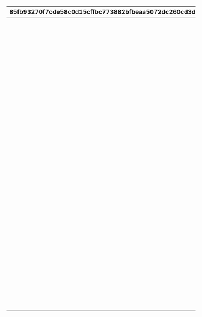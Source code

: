 |85fb93270f7cde58c0d15cffbc773882bfbeaa5072dc260cd3da6ea7454a93c4|373312245ae8e0daf5f97418ca1ed1fd81b4fa91ea16413a176a853519afca9f|f076bf6cb64c94f695bc1699eb27a79c57bd221205007c268aa088bf464615aa|9d1378e4569f0b0069770a61dd32d5cf6a3cfbbf866f9a460852466ebdff01d1|d6c8d586b3b016a3e128e1f21ae02aa11cdfd687be9b908f7a7b98b80c27b3b3|a1fed0fa59ffce1a8772bbecfcc3d0301b660c53f5b6ae78008b6c603076fca3|071e81e5ff6a65974c95e18a1b768b3b42270db778bc469abac3eeffa0cddbb4|e0ac4101bd9489998b2ad2638ebc7bb7d3178ee7f4563d72ddec4cf9659da91d|295887ce008be7ab509cfe0fcd2de75a0375b27dd6806e60cee1ec394e28c1ef|8894e0911e52a2d81f585ecf5ca1fc965d50dc4a34f310dff56ef50bc11573c7|1b5b67f3acd34cc043be7a4ef8652120de93bbfd7cdbbae20c7ca2de3b4f8f30|babec39622f30c458ff21f0d4fa9cbd0854743e9ebfb8bc4c79e4ce2176950dc|f64cbe582c5d090f4dc5369ec37618b0d7ae726aadaf2ac3d003c086dda6c64e|bc013d820ab1ef8194e630474f0788e4941d77b38f0c2eb1cf3a2a67f8e4700e|213d33d564b84dd7a056b3e034f0d7f0a746b574e93d97ad590e7316c5f46293|496fe2b63853db296470d1b53d281fdb6a968ff7181f1bbddeaed08906a4ccf8|78ed938a35efb6ada44096c07b9ac76f28a6a4f36dd7390944826aeb57937419|ed848d17fc11a33ad6778c9305853bba6d1ad1097696e2cbddca41c8311e496a|369d701b9d820cfe464e6c9bff6086b0fc1f97736404717c69d3f2ac6a27ac73|
| --- | --- | --- | --- | --- | --- | --- | --- | --- | --- | --- | --- | --- | --- | --- | --- | --- | --- | --- |
||0|0|12|1|-60|0|1|10132|5|5.5|0|1|289|3|610132007|610132501|3|0|
||0|0|0|2|-60|0|1|10132|5|1.5|0|1|289|0|610132008|610132502|1|70|
||0|0|0|3|-60|0|1|10132|5|1.5|0|1|289|0|610132009|0|1|0|
||0|0|0|1|-50|0|1.85|10134|5|5.5|0|1|292|3|610134007|0|1|55|
||0|0|30|2|-50|0|1.85|10134|5|1.5|0|1|292|0|610134008|610134502|3|0|
||0|0|0|3|-50|0|1.85|10134|5|1.5|0|1|292|0|610134009|0|1|0|
||0|0|0|1|0|0|1.1|10136|5|5.5|600|1|295|3|610136007|610136501|2|0|
||0|0|0|2|-50|0|1.5|10136|5|1.5|0|1|295|0|610136008|0|1|84|
||0|0|0|3|-50|0|1.5|10136|5|1.5|0|1|295|0|610136009|0|1|0|
||0|0|0|1|0|0|0.85|10137|5|5.5|0|1|295|0|610137007|0|1|75|
||0|0|0|2|0|0|0.85|10137|5|1.5|0|1|295|0|610137008|0|1|50|
||0|0|0|3|0|0|0.85|10137|5|1.5|0|1|295|0|610137009|0|1|0|
||0|0|0|1|0|0|1.4|10140|5|5.5|0|1|298|3|610140007|0|1|77|
||0|0|0|2|0|0|1.4|10140|5|1.5|0|1|298|0|610140008|0|1|52|
||0|0|0|3|0|0|1.4|10140|5|1.5|0|1|298|0|610140009|0|1|0|
||0|0|0|1|-33|0|1.45|10142|5|5.5|0|1|301|3|610142007|0|1|76|
||0|0|0|2|-40|0|1.23|10142|5|1.5|600|1|301|3|610142008|610142502|2|0|
||0|0|0|3|-33|0|1.45|10142|5|1.5|0|1|301|0|610142009|0|1|0|
||0|0|0|1|-33|0|1|10144|5|5.5|0|1|304|3|610144007|0|1|65|
||0|0|0|2|-40|0|0.85|10144|5|1.5|600|1|304|3|610144008|610144502|2|0|
||0|0|0|3|-33|0|1|10144|5|1.5|0|1|304|0|610144009|0|1|0|
||0|0|0|1|-45|0|0.87|10146|5|5.5|600|1|307|3|610146007|610146501|2|0|
||0|0|0|2|-45|0|1.18|10146|5|1.5|0|1|307|0|610146008|0|1|58|
||0|0|0|3|-45|0|1.18|10146|5|1.5|0|1|307|0|610146009|0|1|0|
||0|0|0|1|-50|0|1.4|10148|5|5.5|600|1|310|3|610148007|610148501|2|0|
||0|0|0|2|-50|0|1.7|10148|5|1.5|0|1|310|0|610148008|0|1|68|
||0|0|0|3|-50|0|1.7|10148|5|1.5|0|1|310|0|610148009|0|1|0|
||0|0|0|1|-33|0|1.35|10150|5|5.5|0|1|313|3|610150007|0|1|71|
||0|0|0|2|-33|0|1.35|10150|5|1.5|0|1|313|3|610150008|0|1|50|
||0|0|0|3|-33|0|1.35|10150|5|1.5|0|1|313|0|610150009|0|1|0|